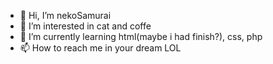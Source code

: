 - 👋 Hi, I’m nekoSamurai
- 👀 I’m interested in cat and coffe
- 🌱 I’m currently learning html(maybe i had finish?), css, php
- 📫 How to reach me in your dream LOL

<!---
jinxema/jinxema is a ✨ special ✨ repository because its `README.md` (this file) appears on your GitHub profile.
You can click the Preview link to take a look at your changes.
--->
